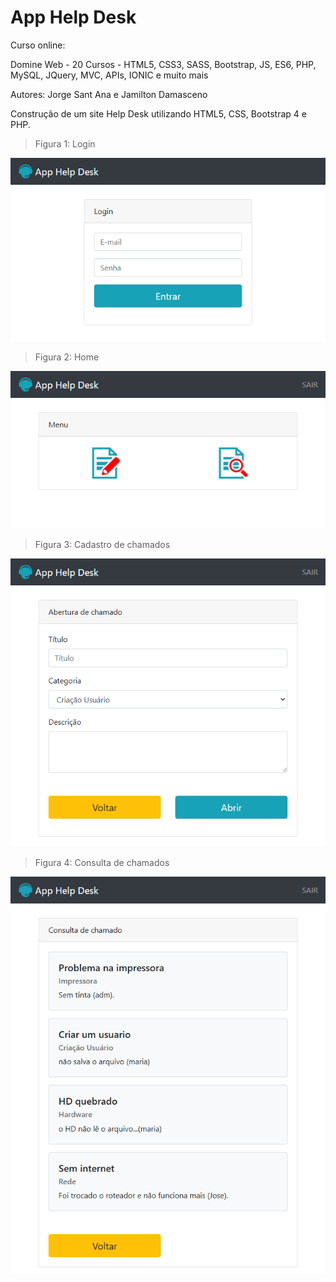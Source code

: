 # App Help Desk

Curso online:

Domine Web - 20 Cursos - HTML5, CSS3, SASS, Bootstrap, JS, ES6, PHP, MySQL, JQuery, MVC, APIs, IONIC e muito mais

Autores:
Jorge Sant Ana e Jamilton Damasceno

Construção de um site Help Desk utilizando HTML5, CSS, Bootstrap 4 e PHP. 

>Figura 1: Login

![Login](imagens/Login.png)

 
>Figura 2: Home

![Home](imagens/Home.png)

>Figura 3: Cadastro de chamados

![Cadastro de chamados](imagens/Abertura_chamado.png)


 >Figura 4: Consulta de chamados

![Consulta de chamados](imagens/Consulta_chamado.png)

 
 
 

